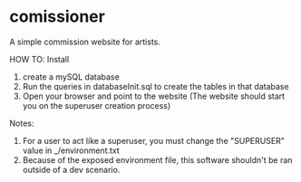 comissioner
===========

A simple commission website for artists.

HOW TO: Install
1. create a mySQL database
2. Run the queries in databaseInit.sql to create the tables in that database
3. Open your browser and point to the website (The website should start you on the superuser creation process)

Notes:
1. For a user to act like a superuser, you must change the "SUPERUSER" value in _/environment.txt
2. Because of the exposed environment file, this software shouldn't be ran outside of a dev scenario.